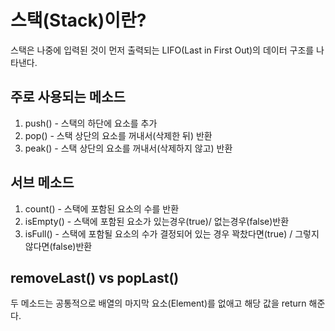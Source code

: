 # 스택(Stack)이란?
스택은 나중에 입력된 것이 먼저 출력되는 LIFO(Last in First Out)의 데이터 구조를 나타낸다.   

## 주로 사용되는 메소드
1. push() - 스택의 하단에 요소를 추가   
2. pop() - 스택 상단의 요소를 꺼내서(삭제한 뒤) 반환   
3. peak() - 스택 상단의 요소를 꺼내서(삭제하지 않고) 반환   

## 서브 메소드
1. count() - 스택에 포함된 요소의 수를 반환   
2. isEmpty() - 스택에 포함된 요소가 있는경우(true)/ 없는경우(false)반환   
3. isFull() - 스택에 포함될 요소의 수가 결정되어 있는 경우 꽉찼다면(true) / 그렇지 않다면(false)반환   


## removeLast() vs popLast()
두 메소드는 공통적으로 배열의 마지막 요소(Element)를 없애고 해당 값을 return 해준다.   
